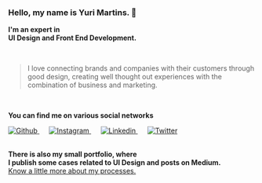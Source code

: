### Hello, my name is Yuri Martins. 👋

**I'm an expert in** <br />
**UI Design and Front End Development.**

<br />

> I love connecting brands and companies with their customers through good design, creating well thought out experiences with the combination of business and marketing.

<br />

**You can find me on various social networks**
<div>
  <a href="https://github.com/yumartins">
    <img src="http://yumartins.com.br/github/icon-github.svg" alt="Github" />
  </a>
  &nbsp;&nbsp;&nbsp;&nbsp;
  <a href="https://www.instagram.com/yumartinsux/">
    <img src="http://yumartins.com.br/github/icon-instagram.svg" alt="Instagram" />
  </a>
  &nbsp;&nbsp;&nbsp;&nbsp;
  <a href="https://www.linkedin.com/in/yumartins/">
    <img src="http://yumartins.com.br/github/icon-linkedin.svg" alt="Linkedin" />
  </a>
  &nbsp;&nbsp;&nbsp;&nbsp;
  <a href="https://twitter.com/_yumartins">
    <img src="http://yumartins.com.br/github/icon-twitter.svg" alt="Twitter" />
  </a>
</div>

<br />

**There is also my small portfolio, where** <br />
**I publish some cases related to UI Design and posts on Medium.** <br />
[Know a little more about my processes.](https://yumartins.com.br)

